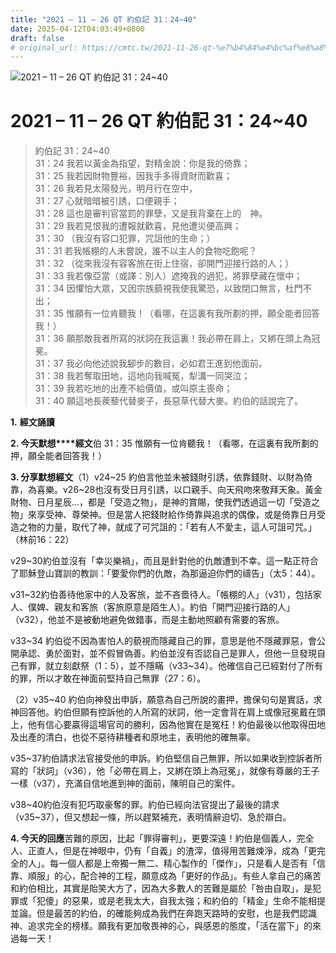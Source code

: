 ```yaml
---
title: "2021 – 11 – 26 QT 約伯記 31：24~40"
date: 2025-04-12T04:03:49+0800
draft: false
# original_url: https://cmtc.tw/2021-11-26-qt-%e7%b4%84%e4%bc%af%e8%a8%98-31%ef%bc%9a2440
---
```


![2021 – 11 – 26 QT 約伯記 31：24~40](/images/qt.jpg   "2021 – 11 – 26 QT 約伯記 31：24~40")

# 2021 – 11 – 26 QT 約伯記 31：24~40

> 約伯記 31：24~40  
> 31：24 我若以黃金為指望，對精金說：你是我的倚靠；  
> 31：25 我若因財物豐裕，因我手多得資財而歡喜；  
> 31：26 我若見太陽發光，明月行在空中，  
> 31：27 心就暗暗被引誘，口便親手；  
> 31：28 這也是審判官當罰的罪孽，又是我背棄在上的　神。  
> 31：29 我若見恨我的遭報就歡喜，見他遭災便高興；  
> 31：30 （我沒有容口犯罪，咒詛他的生命；）  
> 31：31 若我帳棚的人未嘗說，誰不以主人的食物吃飽呢？  
> 31：32 （從來我沒有容客旅在街上住宿，卻開門迎接行路的人；）  
> 31：33 我若像亞當（或譯：別人）遮掩我的過犯，將罪孽藏在懷中；  
> 31：34 因懼怕大眾，又因宗族藐視我使我驚恐，以致閉口無言，杜門不出；  
> 31：35 惟願有一位肯聽我！（看哪，在這裏有我所劃的押，願全能者回答我！）  
> 31：36 願那敵我者所寫的狀詞在我這裏！我必帶在肩上，又綁在頭上為冠冕。  
> 31：37 我必向他述說我腳步的數目，必如君王進到他面前。  
> 31：38 我若奪取田地，這地向我喊冤，犁溝一同哭泣；  
> 31：39 我若吃地的出產不給價值，或叫原主喪命；  
> 31：40 願這地長蒺藜代替麥子，長惡草代替大麥。約伯的話說完了。

**1.** **經文誦讀**

**2. 今天默想****經文**伯 31：35 惟願有一位肯聽我！（看哪，在這裏有我所劃的押，願全能者回答我！）

**3. 分享默想經文**（1）v24~25 約伯言他並未被錢財引誘，依靠錢財、以財為倚靠，為喜樂。v26~28也沒有受日月引誘，以口親手、向天飛吻來敬拜天象。黃金財物、日月星辰…，都是「受造之物」，是神的賞賜，使我們透過這一切「受造之物」來享受神、尊榮神。但是當人把錢財給作倚靠與追求的偶像，或是倚靠日月受造之物的力量，取代了神，就成了可咒詛的：「若有人不愛主，這人可詛可咒。」（林前16：22）

v29~30約伯並沒有「幸災樂禍」，而且是針對他的仇敵遭到不幸。這一點正符合了耶穌登山寶訓的教訓：「要愛你們的仇敵，為那逼迫你們的禱告」（太5：44）。

v31~32約伯善待他家中的人及客旅，並不吝嗇待人。「帳棚的人」（v31），包括家人、僕婢、親友和客旅（客旅原意是陌生人）。約伯「開門迎接行路的人」（v32），他並不是被動地避免做錯事，而是主動地照顧有需要的客旅。

v33~34 約伯從不因為害怕人的藐視而隱藏自己的罪，意思是他不隱藏罪惡，會公開承認、勇於面對，並不假冒偽善。約伯並沒有否認自己是罪人，但他一旦發現自己有罪，就立刻獻祭（1：5），並不隱瞞（v33~34）。他確信自己已經對付了所有的罪，所以才敢在神面前堅持自己無罪（27：6）。

（2）v35~40 約伯向神發出申訴，願意為自己所說的畫押，擔保句句是實話，求神回答他。約伯但願有控訴他的人所寫的狀詞，他一定會背在肩上或像冠冕戴在頭上，他有信心要贏得這場官司的勝利，因為他實在是冤枉！約伯最後以他取得田地及出產的清白，也從不惡待耕種者和原地主，表明他的確無辜。

v35~37約伯請求法官接受他的申訴。約伯堅信自己無罪，所以如果收到控訴者所寫的「狀詞」（v36），他「必帶在肩上，又綁在頭上為冠冕」，就像有尊嚴的王子一樣（v37），充滿自信地進到神的面前，陳明自己的案件。

v38~40約伯沒有犯巧取豪奪的罪。約伯已經向法官提出了最後的請求（v35~37），但又想起一條，所以趕緊補充，表明情辭迫切、急於辯白。

**4. 今天的回應**苦難的原因，比起「罪得審判」，更要深遠！約伯是個義人，完全人、正直人，但是在神眼中，仍有「自義」的渣滓，值得用苦難煉淨，成為「更完全的人」。每一個人都是上帝獨一無二、精心製作的「傑作」，只是看人是否有「信靠、順服」的心，配合神的工程，願意成為「更好的作品」。有些人拿自己的痛苦和約伯相比，其實是貽笑大方了，因為大多數人的苦難是屬於「咎由自取」，是犯罪或「犯傻」的惡果，或是老我太大，自我太強；和約伯的「精金」生命不能相提並論。但是最苦的約伯，的確能夠成為我們在奔跑天路時的安慰，也是我們認識神、追求完全的榜樣。願我有更加敬畏神的心，與感恩的態度，「活在當下」的來過每一天！